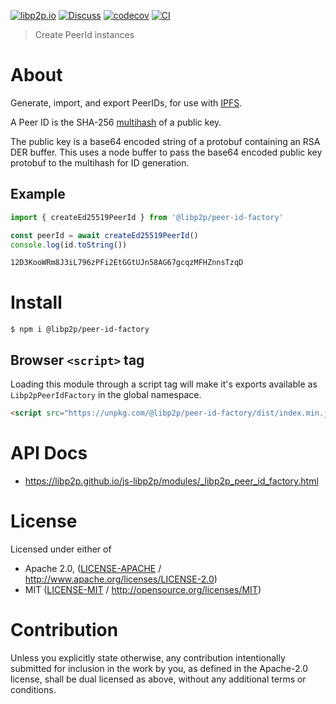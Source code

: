 [![libp2p.io](https://img.shields.io/badge/project-libp2p-yellow.svg?style=flat-square)](http://libp2p.io/)
[![Discuss](https://img.shields.io/discourse/https/discuss.libp2p.io/posts.svg?style=flat-square)](https://discuss.libp2p.io)
[![codecov](https://img.shields.io/codecov/c/github/libp2p/js-libp2p.svg?style=flat-square)](https://codecov.io/gh/libp2p/js-libp2p)
[![CI](https://img.shields.io/github/actions/workflow/status/libp2p/js-libp2p/main.yml?branch=main\&style=flat-square)](https://github.com/libp2p/js-libp2p/actions/workflows/main.yml?query=branch%3Amain)

> Create PeerId instances

# About

Generate, import, and export PeerIDs, for use with [IPFS](https://github.com/ipfs/ipfs).

A Peer ID is the SHA-256 [multihash](https://github.com/multiformats/multihash) of a public key.

The public key is a base64 encoded string of a protobuf containing an RSA DER buffer. This uses a node buffer to pass the base64 encoded public key protobuf to the multihash for ID generation.

## Example

```JavaScript
import { createEd25519PeerId } from '@libp2p/peer-id-factory'

const peerId = await createEd25519PeerId()
console.log(id.toString())
```

```bash
12D3KooWRm8J3iL796zPFi2EtGGtUJn58AG67gcqzMFHZnnsTzqD
```

# Install

```console
$ npm i @libp2p/peer-id-factory
```

## Browser `<script>` tag

Loading this module through a script tag will make it's exports available as `Libp2pPeerIdFactory` in the global namespace.

```html
<script src="https://unpkg.com/@libp2p/peer-id-factory/dist/index.min.js"></script>
```

# API Docs

- <https://libp2p.github.io/js-libp2p/modules/_libp2p_peer_id_factory.html>

# License

Licensed under either of

- Apache 2.0, ([LICENSE-APACHE](LICENSE-APACHE) / <http://www.apache.org/licenses/LICENSE-2.0>)
- MIT ([LICENSE-MIT](LICENSE-MIT) / <http://opensource.org/licenses/MIT>)

# Contribution

Unless you explicitly state otherwise, any contribution intentionally submitted for inclusion in the work by you, as defined in the Apache-2.0 license, shall be dual licensed as above, without any additional terms or conditions.
